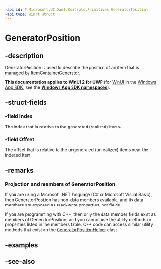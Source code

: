 ```yaml
---
-api-id: T:Microsoft.UI.Xaml.Controls.Primitives.GeneratorPosition
-api-type: winrt struct
---
```


<!-- Structure syntax.
public struct GeneratorPosition 
-->

# GeneratorPosition

## -description
GeneratorPosition is used to describe the position of an item that is managed by [ItemContainerGenerator](../microsoft.ui.xaml.controls/itemcontainergenerator.md).

**This documentation applies to WinUI 2 for UWP** (for [WinUI](/windows/apps/winui/winui3/) in the [Windows App SDK](/windows/apps/windows-app-sdk/), see the **[Windows App SDK namespaces](/windows/windows-app-sdk/api/winrt/)**).

## -struct-fields

### -field Index
The index that is relative to the generated (realized) items.
    

### -field Offset
The offset that is relative to the ungenerated (unrealized) items near the indexed item.
    

## -remarks
### Projection and members of GeneratorPosition

If you are using a Microsoft .NET language (C# or Microsoft Visual Basic), then GeneratorPosition has non-data members available, and its data members are exposed as read-write properties, not fields.

If you are programming with C++, then only the data member fields exist as members of GeneratorPosition, and you cannot use the utility methods or properties listed in the members table. C++ code can access similar utility methods that exist on the [GeneratorPositionHelper](generatorpositionhelper.md) class.

## -examples

## -see-also
